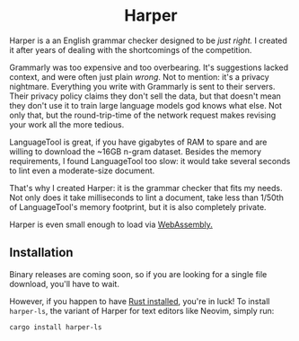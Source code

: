 <div id="header" align="center">
    <h1>Harper</h1>
</div>

Harper is a an English grammar checker designed to be _just right._
I created it after years of dealing with the shortcomings of the competition.

Grammarly was too expensive and too overbearing. 
It's suggestions lacked context, and were often just plain _wrong_.
Not to mention: it's a privacy nightmare.
Everything you write with Grammarly is sent to their servers.
Their privacy policy claims they don't sell the data, but that doesn't mean they don't use it to train large language models god knows what else.
Not only that, but the round-trip-time of the network request makes revising your work all the more tedious.

LanguageTool is great, if you have gigabytes of RAM to spare and are willing to download the ~16GB n-gram dataset.
Besides the memory requirements, I found LanguageTool too slow: it would take several seconds to lint even a moderate-size document.

That's why I created Harper: it is the grammar checker that fits my needs.
Not only does it take milliseconds to lint a document, take less than 1/50th of LanguageTool's memory footprint, 
but it is also completely private.

Harper is even small enough to load via [WebAssembly.](https://harper.elijahpotter.dev)

## Installation

Binary releases are coming soon, so if you are looking for a single file download, you'll have to wait.

However, if you happen to have [Rust installed](https://www.rust-lang.org/tools/install), you're in luck!
To install `harper-ls`, the variant of Harper for text editors like Neovim, simply run:

```bash
cargo install harper-ls
```
